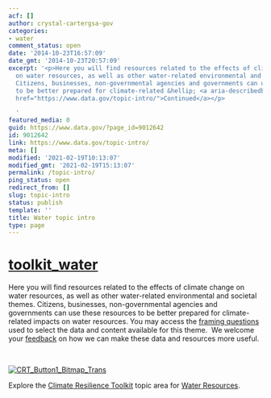 ```yaml
---
acf: []
author: crystal-cartergsa-gov
categories:
- water
comment_status: open
date: '2014-10-23T16:57:09'
date_gmt: '2014-10-23T20:57:09'
excerpt: '<p>Here you will find resources related to the effects of climate change
  on water resources, as well as other water-related environmental and societal themes.
  Citizens, businesses, non-governmental agencies and governments can use these resources
  to be better prepared for climate-related &hellip; <a aria-describedby="post-title-9012642"
  href="https://www.data.gov/topic-intro/">Continued</a></p>

  '
featured_media: 0
guid: https://www.data.gov/?page_id=9012642
id: 9012642
link: https://www.data.gov/topic-intro/
meta: []
modified: '2021-02-19T10:13:07'
modified_gmt: '2021-02-19T15:13:07'
permalink: /topic-intro/
ping_status: open
redirect_from: []
slug: topic-intro
status: publish
template: ''
title: Water topic intro
type: page
---
```

[toolkit_water](https://bsp-ocsit-prod-east-appdata.s3.us-east-1.amazonaws.com/datagov/wordpress/2014/10/toolkit_water-e1429204072506.jpg)
==========================================================================================================================================


Here you will find resources related to the effects of climate change on water resources, as well as other water-related environmental and societal themes. Citizens, businesses, non-governmental agencies and governments can use these resources to be better prepared for climate-related impacts on water resources. You may access the [framing questions](http://www.data.gov/climate/water-framing-questions "framing questions") used to select the data and content available for this theme.  We welcome your [feedback](https://www.data.gov/climate/climate-feedback/) on how we can make these data and resources more useful.


 


[![CRT_Button1_Bitmap_Trans](https://data.gov/app/uploads/2014/03/CRT_Button1_Bitmap_Trans-300x118.png)](http://toolkit.climate.gov)


Explore the [Climate Resilience Toolkit](http://toolkit.climate.gov) topic area for [Water Resources](https://toolkit.climate.gov/topics/water-resources).


